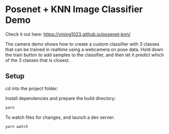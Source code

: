 # Posenet + KNN Image Classifier Demo

Check it out here: https://yining1023.github.io/posenet-knn/

The camera demo shows how to create a custom classifier with 3 classes that can be trained in realtime using a webcamera on pose data. Hold down the train button to add samples to the classifier, and then let it predict which of the 3 classes that is closest.

## Setup

cd into the project folder:

Install dependencies and prepare the build directory:

```sh
yarn
```

To watch files for changes, and launch a dev server:

```sh
yarn watch
```
